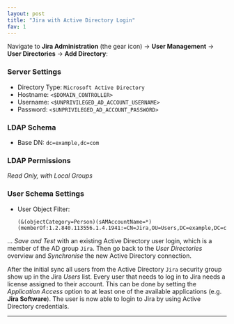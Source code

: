```yaml
---
layout: post
title: "Jira with Active Directory Login"
fav: 1
---
```


Navigate to **Jira Administration** (the gear icon) → **User Management** → **User Directories** → **Add Directory**:

### Server Settings
- Directory Type: `Microsoft Active Directory`
- Hostname: `<$DOMAIN_CONTROLLER>`
- Username: `<$UNPRIVILEGED_AD_ACCOUNT_USERNAME>`
- Password: `<$UNPRIVILEGED_AD_ACCOUNT_PASSWORD>`

### LDAP Schema
- Base DN: `dc=example,dc=com`

### LDAP Permissions
*Read Only, with Local Groups*

### User Schema Settings
- User Object Filter:
  ```
  (&(objectCategory=Person)(sAMAccountName=*)(memberOf:1.2.840.113556.1.4.1941:=CN=Jira,OU=Users,DC=example,DC=com))
  ```

... *Save and Test* with an existing Active Directory user login, which is a member of the AD group `Jira`. Then go back to the *User Directories* overview and *Synchronise* the new Active Directory connection.

After the initial sync all users from the Active Directory `Jira` security group show up in the Jira *Users* list.
Every user that needs to log in to Jira needs a license assigned to their account. This can be done by setting the *Application Access* option to at least one of the available applications (e.g. **Jira Software**).
The user is now able to login to Jira by using Active Directory credentials.

---
